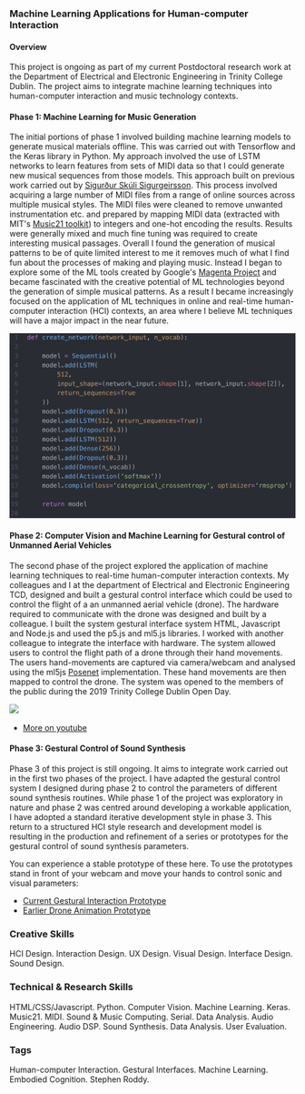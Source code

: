 ### Machine Learning Applications for Human-computer Interaction

#### Overview

This project is ongoing as part of my current Postdoctoral research work at the Department of Electrical and Electronic Engineering in Trinity College Dublin. The project aims to integrate machine learning techniques into human-computer interaction and music technology contexts.  

#### Phase 1: Machine Learning for Music Generation
The initial portions of phase 1 involved building machine learning models to generate musical materials offline. This was carried out with Tensorflow and the Keras library in Python. My approach involved the use of LSTM networks to learn features from sets of MIDI data so that I could generate new musical sequences from those models. This approach built on previous work carried out by [Sigurður Skúli Sigurgeirsson](https://github.com/Skuldur). This process involved acquiring a large number of MIDI files from a range of online sources across multiple musical styles. The MIDI files were cleaned to remove unwanted instrumentation etc. and prepared by mapping MIDI data (extracted with MIT's [Music21 toolkit](https://web.mit.edu/music21/)) to integers and one-hot encoding the results. Results were generally mixed and much fine tuning was required to create interesting musical passages. Overall I found the generation of musical patterns to be of quite limited interest to me it removes much of what I find fun about the processes of making and playing music. Instead I began to explore some of the ML tools created by Google's [Magenta Project](https://magenta.tensorflow.org/) and became fascinated with the creative potential of ML technologies beyond the generation of simple musical patterns. As a result I became increasingly focused on the application of ML techniques in online and real-time human-computer interaction (HCI) contexts, an area where I believe ML techniques will have a major impact in the near future.

<img src="images/model_def_py.png?raw=true"/><br/>

#### Phase 2: Computer Vision and Machine Learning for Gestural control of Unmanned Aerial Vehicles
The second phase of the project explored the application of machine learning techniques to real-time human-computer interaction contexts. My colleagues and I at the department of Electrical and Electronic Engineering TCD, designed and built a gestural control interface which could be used to control the flight of a an unmanned aerial vehicle (drone).
The hardware required to communicate with the drone was designed and built by a colleague. I built the system gestural interface system HTML, Javascript and Node.js and used the p5.js and ml5.js libraries. I worked with another colleague to integrate the interface with hardware.
The system allowed users to control the flight path of a drone through their hand movements. The users hand-movements are captured via camera/webcam and analysed using the ml5js [Posenet](https://medium.com/tensorflow/real-time-human-pose-estimation-in-the-browser-with-tensorflow-js-7dd0bc881cd5) implementation. These hand movements are then mapped to control the drone. The system was opened to the members of the public during the 2019 Trinity College Dublin Open Day.

<img src="images/Drone Project.gif?raw=true"/><br/>
- [More on youtube](https://youtu.be/nK5spkN2TOA)

#### Phase 3: Gestural Control of Sound Synthesis
Phase 3 of this project is still ongoing. It aims to integrate work carried out in the first two phases of the project. I have adapted the gestural control system I designed during phase 2 to control the parameters of different sound synthesis routines. While phase 1 of the project was exploratory in nature and phase 2 was centred around developing a workable application, I have adopted a standard iterative development style in phase 3. This return to a structured HCI style research and development model is resulting in the production and refinement of a series or prototypes for the gestural control of sound synthesis parameters.

You can experience a stable prototype of these here.
To use the prototypes stand in front of your webcam and move your hands to control sonic and visual parameters:

- [Current Gestural Interaction Prototype](https://editor.p5js.org/roddyst/present/l46Zsp63H)
- [Earlier Drone Animation Prototype](https://editor.p5js.org/roddyst/present/6A5YgZa21)

### Creative Skills
HCI Design. Interaction Design. UX Design. Visual Design. Interface Design. Sound Design.

### Technical & Research Skills
HTML/CSS/Javascript. Python. Computer Vision. Machine Learning. Keras. Music21. MIDI. Sound & Music Computing. Serial. Data Analysis. Audio Engineering. Audio DSP. Sound Synthesis. Data Analysis. User Evaluation.

### Tags
Human-computer Interaction. Gestural Interfaces. Machine Learning. Embodied Cognition. Stephen Roddy.


<!--
<iframe src="https://editor.p5js.org/roddyst/embed/3LK9dABOj"></iframe>

[Link: https://editor.p5js.org/roddyst/present/3LK9dABOj](https://editor.p5js.org/roddyst/present/3LK9dABOj)

<iframe src="https://editor.p5js.org/roddyst/embed/sAdryDYz1"></iframe>

//Notes:


1. Talk about the original designs.
  - Show the screen shots.
  - Talk about how they were designed for the wrong interaction type.
    w/buttons etc.
  - Introduce the final prototype idea.
  - Demonstrate the working prototype for the multiple synthesis types I've already created it for.


1. Upload the Interface for AM Synthesis.
2. Upload the Interface for FM Synthesis.

1. Talk about the original project elements with the machine learning training for musical models that I did.
2. Then talk about the pivot over to controlling Drones.
3. Then cover the movement from drones to sound synthesis.
-->
